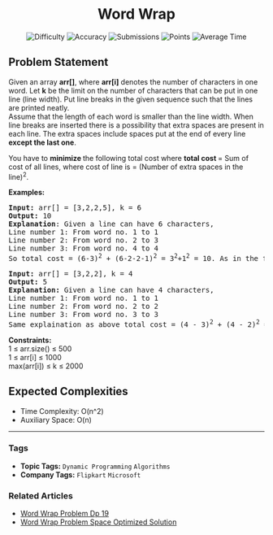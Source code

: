 <h1 align="center">Word Wrap</h1>

<p align="center">
  <img alt="Difficulty" title="Difficulty" src="https://custom-icon-badges.demolab.com/badge/Difficulty: Hard-1F222E?style=for-the-badge&logoColor=white&logo=fire"/>
  <img alt="Accuracy" title="Accuracy" src="https://custom-icon-badges.demolab.com/badge/Accuracy: 29.74%25-1F222E?style=for-the-badge&logoColor=white&logo=target"/>
  <img alt="Submissions" title="Submissions" src="https://custom-icon-badges.demolab.com/badge/Submissions: 47K+-1F222E?style=for-the-badge&logoColor=white&logo=repo"/>
  <img alt="Points" title="Points" src="https://custom-icon-badges.demolab.com/badge/Points: 8-1F222E?style=for-the-badge&logoColor=white&logo=award"/>
  <img alt="Average Time" title="Average Time" src="https://custom-icon-badges.demolab.com/badge/Average%20Time: 20m-1F222E?style=for-the-badge&logoColor=white&logo=clock"/>
</p>

## Problem Statement

Given an array <b>arr[]</b>, where <b>arr[i]</b> denotes the number of characters in one word. Let <b>k</b> be the limit on the number of characters that can be put in one line (line width). Put line breaks in the given sequence such that the lines are printed neatly.<br>Assume that the length of each word is smaller than the line width. When line breaks are inserted there is a possibility that extra spaces are present in each line. The extra spaces include spaces put at the end of every line <b>except the last one</b>. 

You have to <b>minimize </b>the following total cost where <b>total cost </b>= Sum of cost of all lines, where cost of line is = (Number of extra spaces in the line)<sup>2</sup>.

<b>Examples:</b>

<pre><b>Input: </b>arr[] = [3,2,2,5], k = 6
<b>Output: </b>10
<b>Explanation</b>: Given a line can have 6 characters,
Line number 1: From word no. 1 to 1
Line number 2: From word no. 2 to 3
Line number 3: From word no. 4 to 4
So total cost = (6-3)<sup>2</sup> + (6-2-2-1)<sup>2</sup> = 3<sup>2</sup>+1<sup>2</sup> = 10. As in the first line word length = 3 thus extra spaces = 6 - 3 = 3 and in the second line there are two word of length 2 and there already 1 space between two word thus extra spaces = 6 - 2 -2 -1 = 1. As mentioned in the problem description there will be no extra spaces in the last line. Placing first and second word in first line and third word on second line would take a cost of 0<sup>2</sup> + 4<sup>2</sup> = 16 (zero spaces on first line and 6-2 = 4 spaces on second), which isn't the minimum possible cost.
</pre>

<pre><b>Input: </b>arr[] = [3,2,2], k = 4
<b>Output: </b>5
<b>Explanation: </b>Given a line can have 4 characters,
Line number 1: From word no. 1 to 1
Line number 2: From word no. 2 to 2
Line number 3: From word no. 3 to 3
Same explaination as above total cost = (4 - 3)<sup>2</sup> + (4 - 2)<sup>2</sup> = 5<b>.</b>  </pre>

<b>Constraints:</b><br>1 ≤ arr.size() ≤ 500<br>1 ≤ arr[i] ≤ 1000<br>max(arr[i]) ≤ k ≤ 2000

## Expected Complexities
- Time Complexity: O(n^2)
- Auxiliary Space: O(n)

<hr>

### Tags
- **Topic Tags:** `Dynamic Programming` `Algorithms`
- **Company Tags:** `Flipkart` `Microsoft`

### Related Articles
- [Word Wrap Problem Dp 19](https://www.geeksforgeeks.org/word-wrap-problem-dp-19/)
- [Word Wrap Problem Space Optimized Solution](https://www.geeksforgeeks.org/word-wrap-problem-space-optimized-solution/)
